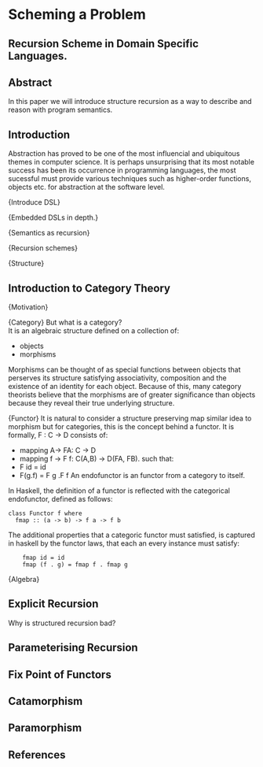 # Scheming a Problem
## Recursion Scheme in Domain Specific Languages.
## Abstract
In this paper we will introduce structure recursion as a way to describe
and reason with program semantics.

## Introduction
Abstraction has proved to be one of the most influencial and ubiquitous themes
in computer science. It is perhaps unsurprising that its most notable success
has been its occurrence in programming languages, the most sucessful must 
provide various techniques such as higher-order functions, objects etc. for
abstraction at the software level.

{Introduce DSL}

{Embedded DSLs in depth.}

{Semantics as recursion}

{Recursion schemes}

{Structure}

## Introduction to Category Theory
{Motivation}

{Category}
But what is a category?  
It is an algebraic structure defined on a collection of:
 * objects
 * morphisms
 
Morphisms can be thought of as special functions between objects that perserves
its structure satisfying associativity, composition and the existence of an
identity for each object. Because of this, many category theorists believe that
the morphisms are of greater significance than objects  because they reveal their
true underlying structure.

{Functor}
It is natural to consider a structure preserving map similar idea to morphism but
for categories, this is the concept behind a functor. It is formally, F : C -> D
consists of:
 * mapping A-> FA: C -> D
 * mapping f -> F f: C(A,B) -> D(FA, FB).
such that:
 * F id = id
 * F(g.f) = F g .F f
An endofunctor is an functor from a category to itself.

In Haskell, the definition of a functor is reflected with the categorical
endofunctor, defined as follows:
```
class Functor f where
  fmap :: (a -> b) -> f a -> f b
```
The additional properties that a categoric functor must satisfied, is captured in
haskell by the functor laws, that each an every instance must satisfy:
```
    fmap id = id
    fmap (f . g) = fmap f . fmap g
```

{Algebra}

## Explicit Recursion
Why is structured recursion bad?

## Parameterising Recursion

## Fix Point of Functors

## Catamorphism

## Paramorphism

## References



